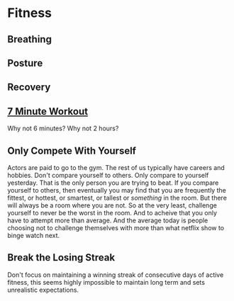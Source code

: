 # Fitness

## Breathing 

## Posture

## Recovery

## [7 Minute Workout](https://youtube.com/playlist?list=PLZU1qiysdorZQe4T7ERd1xWkHB64H_wtd&si=TCKW2sNnBm0Spc7f)
Why not 6 minutes? Why not 2 hours?

## Only Compete With Yourself
Actors are paid to go to the gym. The rest of us typically have careers and hobbies. Don't compare yourself to others. Only compare to yourself yesterday. That is the only person you are trying to beat. If you compare yourself to others, then eventually you may find that you are frequently the fittest, or hottest, or smartest, or tallest or _something_ in the room. But there will always be a room where you are not. So at the very least, challenge yourself to never be the worst in the room. And to acheive that you only have to attempt more than average. And the average today is people choosing not to challenge themselves with more than what netflix show to binge watch next.

## Break the Losing Streak
Don't focus on maintaining a winning streak of consecutive days of active fitness, this seems highly impossible to maintain long term and sets unrealistic expectations.
